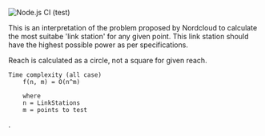 ![Node.js CI (test)](https://github.com/Jamikon/NordcloudProblem/workflows/Node.js%20CI%20(test)/badge.svg)

This is an interpretation of the problem proposed by Nordcloud to calculate the most suitabe 'link station'
for any given point.
This link station should have the highest possible power as per specifications.

Reach is calculated as a circle, not a square for given reach.


    Time complexity (all case)
        f(n, m) = O(n^m)
        
        where 
        n = LinkStations
        m = points to test
        
.
